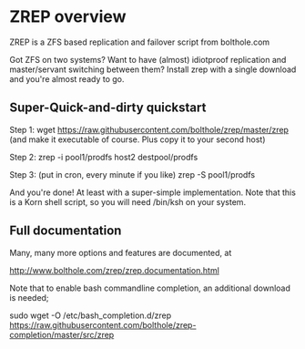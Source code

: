 # ZREP overview
ZREP is a ZFS based replication and failover script from bolthole.com

Got ZFS on two systems? Want to have (almost) idiotproof replication and master/servant switching between them?
Install zrep with a single download and you're almost ready to go.

## Super-Quick-and-dirty quickstart

Step 1: wget https://raw.githubusercontent.com/bolthole/zrep/master/zrep (and make it executable of course. Plus copy it to your second host)

Step 2: zrep -i pool1/prodfs host2 destpool/prodfs

Step 3: (put in cron, every minute if you like)  zrep -S pool1/prodfs

And you're done!  At least with a super-simple implementation.
Note that this is a Korn shell script, so you will need /bin/ksh on your system.

## Full documentation
Many, many more options and features are documented, at

 http://www.bolthole.com/zrep/zrep.documentation.html

Note that to enable bash commandline completion, an additional download is needed;

sudo wget -O /etc/bash_completion.d/zrep https://raw.githubusercontent.com/bolthole/zrep-completion/master/src/zrep
